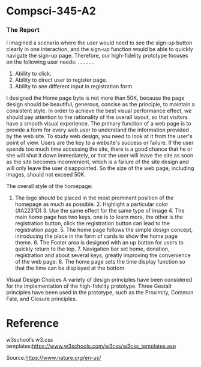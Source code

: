 # Compsci-345-A2
###     The Report
I imagined a scenario where the user would need to see the sign-up button clearly in one interaction, and the sign-up function would be able to quickly navigate the sign-up page. Therefore, our high-fidelity prototype focuses on the following user needs:
...........
1. Ability to click.
2. Ability to direct user to register page.
3. Ability to see different input in registration form

I designed the Home page byte is not more than 50K, because the page design should be beautiful, generous, concise as the principle, to maintain a consistent style. In order to achieve the best visual performance effect, we should pay attention to the rationality of the overall layout, so that visitors have a smooth visual experience. The primary function of a web page is to provide a form for every web user to understand the information provided by the web site. To study web design, you need to look at it from the user's point of view. Users are the key to a website's success or failure. If the user spends too much time accessing the site, there is a good chance that he or she will shut it down immediately, or that the user will leave the site as soon as the site becomes inconvenient, which is a failure of the site design and will only leave the user disappointed. So the size of the web page, including images, should not exceed 50K.

The overall style of the homepage:

1. The logo should be placed in the most prominent position of the homepage as much as possible. 2. Highlight a particular color (#A2231D) 3. Use the same effect for the same type of image 4. The main home page has two keys, one is to learn more, the other is the registration button, click the registration button can lead to the registration page. 5. The home page follows the simple design concept, introducing the place in the form of cards to show the home page theme. 6. The Footer area is designed with an up button for users to quickly return to the top. 7. Navigation bar set home, donation, registration and about several keys, greatly improving the convenience of the web page. 8. The home page sets the time display function so that the time can be displayed at the bottom.

Visual Design Choices 
A variety of design principles have been considered for the implementation of the high-fidelity prototype. Three Gestalt principles have been used in the prototype, such as the Proximity, Common Fate, and Closure principles.

# Reference

w3school’s w3.css templates:https://www.w3schools.com/w3css/w3css_templates.asp

Source:https://www.nature.org/en-us/

